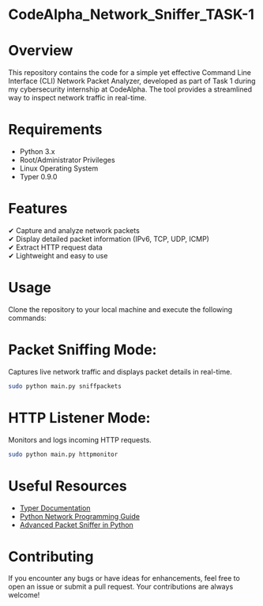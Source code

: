 # CodeAlpha_Network_Sniffer_TASK-1

# Overview  
This repository contains the code for a simple yet effective Command Line Interface (CLI) Network Packet Analyzer, developed as part of Task 1 during my cybersecurity internship at CodeAlpha. The tool provides a streamlined way to inspect network traffic in real-time.  

# Requirements 
- Python 3.x  
- Root/Administrator Privileges  
- Linux Operating System  
- Typer 0.9.0  

# Features  
✔ Capture and analyze network packets  
✔ Display detailed packet information (IPv6, TCP, UDP, ICMP)  
✔ Extract HTTP request data  
✔ Lightweight and easy to use  

# Usage
Clone the repository to your local machine and execute the following commands:  

# Packet Sniffing Mode: 
Captures live network traffic and displays packet details in real-time.  

```bash
sudo python main.py sniffpackets
```

# HTTP Listener Mode:  
Monitors and logs incoming HTTP requests.  

```bash
sudo python main.py httpmonitor
```

# Useful Resources
- [Typer Documentation](https://typer.tiangolo.com/)  
- [Python Network Programming Guide](https://www.youtube.com/watch?v=WGJC5vT5YJo&list=PL6gx4Cwl9DGDdduy0IPDDHYnUx66Vc4ed&index=1)  
- [Advanced Packet Sniffer in Python](https://systemweakness.com/creating-an-advanced-network-packet-sniffer-in-python-a-step-by-step-guide-9fe51e781c64)  

# Contributing
If you encounter any bugs or have ideas for enhancements, feel free to open an issue or submit a pull request. Your contributions are always welcome!  


